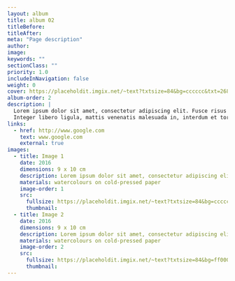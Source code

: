 ```yaml
---
layout: album
title: album 02
titleBefore:
titleAfter:
meta: "Page description"
author:
image:
keywords: ""
sectionClass: ""
priority: 1.0
includeInNavigation: false
weight: 0
cover: https://placeholdit.imgix.net/~text?txtsize=84&bg=cccccc&txt=268.5x316&w=268.5&h=316
album-order: 2
description: |
  Lorem ipsum dolor sit amet, consectetur adipiscing elit. Fusce risus est, blandit ac felis sit amet, hendrerit laoreet risus. Donec efficitur quam magna, ac hendrerit sapien congue in.
  Integer libero ligula, mattis venenatis malesuada in, interdum et tortor. Integer quis ullamcorper ante.
links:
  - href: http://www.google.com
    text: www.google.com
    external: true
images:
  - title: Image 1
    date: 2016
    dimensions: 9 x 10 cm
    description: Lorem ipsum dolor sit amet, consectetur adipiscing elit.
    materials: watercolours on cold-pressed paper
    image-order: 1
    src:
      fullsize: https://placeholdit.imgix.net/~text?txtsize=84&bg=cccccc&txt=320x477&w=320&h=477
      thumbnail:
  - title: Image 2
    date: 2016
    dimensions: 9 x 10 cm
    description: Lorem ipsum dolor sit amet, consectetur adipiscing elit.
    materials: watercolours on cold-pressed paper
    image-order: 2
    src:
      fullsize: https://placeholdit.imgix.net/~text?txtsize=84&bg=ff0000&txt=320x477&w=320&h=477
      thumbnail:
---
```

